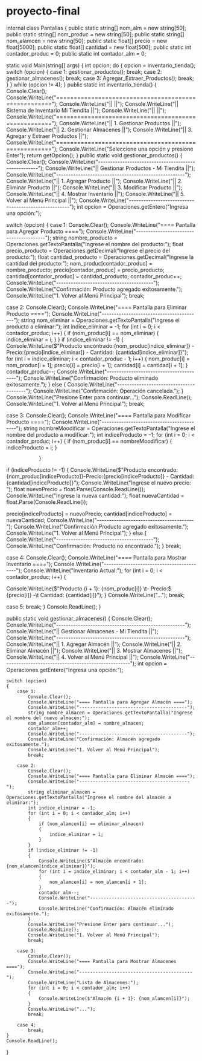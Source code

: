 # proyecto-final
internal class Pantallas 
{
        public static string[] nom_alm = new string[50];
        public static string[] nom_produc = new string[50];
        public static string[] nom_alamcen = new string[50];
        public static float[] precio = new float[5000];
        public static float[] cantidad = new float[500];
        public static int contador_produc = 0;
        public static int contador_alm = 0;

static void Main(string[] args)
        {
            int opcion;
            do
            {
                opcion = inventario_tienda();
                switch (opcion)
                {
                    case 1:
                        gestionar_productos();
                        break;
                    case 2:
                        gestionar_almacenes();
                        break;
                    case 3:
                        Agregar_Extraer_Productos();
                        break;
                }
            } while (opcion != 4);
        }
public static int inventario_tienda()
    {
        Console.Clear();
        Console.WriteLine("=====================================================");
        Console.WriteLine("||                                                 ||");
        Console.WriteLine("||       Sistema de Inventario Mi Tiendita         ||");
        Console.WriteLine("||                                                 ||");
        Console.WriteLine("=====================================================");
        Console.WriteLine("|| 1. Gestionar Productos                          ||");
        Console.WriteLine("|| 2. Gestionar Almacenes                          ||");
        Console.WriteLine("|| 3. Agregar y Extraer Productos                  ||");
        Console.WriteLine("=====================================================");
        Console.WriteLine("Seleccione una opción y presione Enter");
        return getOpcion();
    }
 public static void gestionar_productos()
    {
        Console.Clear();
        Console.WriteLine("-----------------------------------------------------");
        Console.WriteLine("||       Gestionar Productos - Mi Tiendita         ||");
        Console.WriteLine("-----------------------------------------------------");
        Console.WriteLine("|| 1. Agregar Producto                             ||");
        Console.WriteLine("|| 2. Eliminar Producto                            ||");
        Console.WriteLine("|| 3. Modificar Producto                           ||");
        Console.WriteLine("|| 4. Mostrar Inventario                           ||");
        Console.WriteLine("|| 5. Volver al Menú Principal                     ||");
        Console.WriteLine("-----------------------------------------------------");
        int opcion = Operaciones.getEntero("Ingresa una opción:");

switch (opcion)
        {
 case 1:
                Console.Clear();
                Console.WriteLine("==== Pantalla para Agregar Producto ====");
                Console.WriteLine("----------------------------------------");
                string nombre_producto = Operaciones.getTextoPantalla("Ingrese el nombre del producto:");
                float precio_producto = Operaciones.getDecimal("Ingrese el precio del producto:");
                float cantidad_producto = Operaciones.getDecimal("Ingrese la cantidad del producto:");
                nom_produc[contador_produc] = nombre_producto;
                precio[contador_produc] = precio_producto;
                cantidad[contador_produc] = cantidad_producto;
                contador_produc++;
                Console.WriteLine("----------------------------------------");
                Console.WriteLine("Confirmación: Producto agregado exitosamente.");
                Console.WriteLine("1. Volver al Menú Principal");
                break;

case 2:
                Console.Clear();
                Console.WriteLine("==== Pantalla para Eliminar Producto ====");
                Console.WriteLine("-----------------------------------------");
                string nom_eliminar = Operaciones.getTextoPantalla("Ingrese el producto a eliminar:");
                int indice_eliminar = -1;
                for (int i = 0; i < contador_produc; i++)
                {
                    if (nom_produc[i] == nom_eliminar)
                    {
                        indice_eliminar = i;
                    }
                }
                if (indice_eliminar != -1)
                {
                    Console.WriteLine($"Producto encontrado:{nom_produc[indice_eliminar]} - Precio:{precio[indice_eliminar]} - Cantidad: {cantidad[indice_eliminar]}");
                    for (int i = indice_eliminar; i < contador_produc - 1; i++)
                    {
                        nom_produc[i] = nom_produc[i + 1];
                        precio[i] = precio[i + 1];
                        cantidad[i] = cantidad[i + 1];
                    }
                    contador_produc--;
                    Console.WriteLine("----------------------------------------");
                    Console.WriteLine("Confirmación: Producto eliminado exitosamente.");
                }
                else
                {
                    Console.WriteLine("----------------------------------------");
                    Console.WriteLine("Confirmación: Operación cancelada.");
                }
                Console.WriteLine("Presione Enter para continuar...");
                Console.ReadLine();
                Console.WriteLine("1. Volver al Menú Principal");
                break;

case 3:
   Console.Clear();
   Console.WriteLine("==== Pantalla para Modificar Producto ====");
    Console.WriteLine("------------------------------------------");
                string nombreMoodificar = Operaciones.getTextoPantalla("Ingrese el nombre del producto a modificar:");
                int indiceProducto = -1;
                for (int i = 0; i < contador_produc; i++)
                {
                    if (nom_produc[i] == nombreMoodificar)
                    {
                        indiceProducto = i;
                    }

                }
  if (indiceProducto != -1)
                {
                    Console.WriteLine($"Producto encontrado: {nom_produc[indiceProducto]}-Precio:{precio[indiceProducto]} - Cantidad: {cantidad[indiceProducto]}");
                    Console.WriteLine("Ingrese el nuevo precio: ");
                    float nuevoPrecio = float.Parse(Console.ReadLine());
                    Console.WriteLine("Ingrese la nueva cantidad:");
                    float nuevaCantidad = float.Parse(Console.ReadLine());

 precio[indiceProducto] = nuevoPrecio;
                    cantidad[indiceProducto] = nuevaCantidad;
                    Console.WriteLine("----------------------------------------");
                    Console.WriteLine("Confirmación:Producto agregado exitosamente.");
                    Console.WriteLine("1. Volver al Menú Principal");
                }
  else
                {
                    Console.WriteLine("----------------------------------------");
                    Console.WriteLine("Confirmación: Producto no encontrado.");
                }
                break;

  case 4:
                Console.Clear();
                Console.WriteLine("==== Pantalla para Mostrar Inventario ====");
                Console.WriteLine("------------------------------------------");
                Console.WriteLine("Inventario Actual:");
                for (int i = 0; i < contador_produc; i++)
                {

Console.WriteLine($"Producto {i + 1}: {nom_produc[i]} \t- Precio:$ {precio[i]} -\t  Cantidad: {cantidad[i]}");
               }
              Console.WriteLine("...");
               break;

case 5:
                break;
        }
        Console.ReadLine();
}

public static void gestionar_almacenes()
{
    Console.Clear();
    Console.WriteLine("-----------------------------------------------------");
    Console.WriteLine("||       Gestionar Almacenes - Mi Tiendita         ||");
    Console.WriteLine("-----------------------------------------------------");
    Console.WriteLine("|| 1. Agregar Almacén                              ||");
    Console.WriteLine("|| 2. Eliminar Almacén                             ||");
    Console.WriteLine("|| 3. Mostrar Almacenes                            ||");
    Console.WriteLine("|| 4. Volver al Menú Principal                     ||");
    Console.WriteLine("-----------------------------------------------------");
    int opcion = Operaciones.getEntero("Ingresa una opción:");

    switch (opcion)
    {
        case 1:
            Console.Clear();
            Console.WriteLine("==== Pantalla para Agregar Almacén ====");
            Console.WriteLine("----------------------------------------");
            string nombre_almacen = Operaciones.getTextoPantalla("Ingrese el nombre del nuevo almacén:");
            nom_alamcen[contador_alm] = nombre_almacen;
            contador_alm++;
            Console.WriteLine("----------------------------------------");
            Console.WriteLine("Confirmación: Almacén agregado exitosamente.");
            Console.WriteLine("1. Volver al Menú Principal");
            break;

        case 2:
            Console.Clear();
            Console.WriteLine("==== Pantalla para Eliminar Almacén ====");
            Console.WriteLine("-----------------------------------------");
            string eliminar_almacen = Operaciones.getTextoPantalla("Ingrese el nombre del almacén a eliminar:");
            int indice_eliminar = -1;
            for (int i = 0; i < contador_alm; i++)
            {
                if (nom_alamcen[i] == eliminar_almacen)
                {
                    indice_eliminar = i;
                }
            }
            if (indice_eliminar != -1)
            {
                Console.WriteLine($"Almacén encontrado:{nom_alamcen[indice_eliminar]}");
                for (int i = indice_eliminar; i < contador_alm - 1; i++)
                {
                    nom_alamcen[i] = nom_alamcen[i + 1];
                }
                contador_alm--;
                Console.WriteLine("----------------------------------------");
                Console.WriteLine("Confirmación: Almacén eliminado exitosamente.");
            }
            Console.WriteLine("Presione Enter para continuar...");
            Console.ReadLine();
            Console.WriteLine("1. Volver al Menú Principal");
            break;

        case 3:
            Console.Clear();
            Console.WriteLine("==== Pantalla para Mostrar Almacenes ====");
            Console.WriteLine("------------------------------------------");
            Console.WriteLine("Lista de Almacenes:");
            for (int i = 0; i < contador_alm; i++)
            {
                Console.WriteLine($"Almacén {i + 1}: {nom_alamcen[i]}");
            }
            Console.WriteLine("...");
            break;

        case 4:
            break;
    }
    Console.ReadLine();
}
